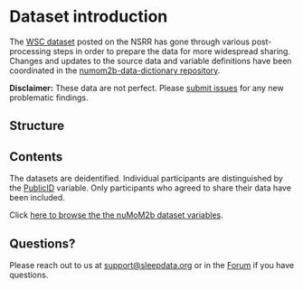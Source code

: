 # Dataset introduction

The [WSC dataset](:files_path:/datasets) posted on the NSRR has gone through various post-processing steps in order to prepare the data for more widespread sharing. Changes and updates to the source data and variable definitions have been coordinated in the [numom2b-data-dictionary repository](https://github.com/nsrr/numom2b-data-dictionary).

**Disclaimer:** These data are not perfect. Please [submit issues](https://github.com/nsrr/wsc-data-dictionary/issues) for any new problematic findings.

## Structure



## Contents

The datasets are deidentified. Individual participants are distinguished by the [PublicID](https://sleepdata.org/datasets/numom2b/variables/publicid) variable. Only participants who agreed to share their data have been included.

Click [here to browse the the nuMoM2b dataset variables](https://sleepdata.org/datasets/numom2b/variables).

## Questions?

Please reach out to us at support@sleepdata.org or in the [Forum](https://sleepdata.org/forum) if you have questions.
